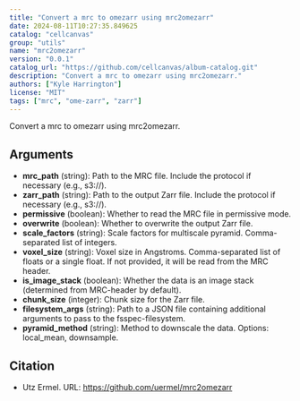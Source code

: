 ```yaml
---
title: "Convert a mrc to omezarr using mrc2omezarr"
date: 2024-08-11T10:27:35.849625
catalog: "cellcanvas"
group: "utils"
name: "mrc2omezarr"
version: "0.0.1"
catalog_url: "https://github.com/cellcanvas/album-catalog.git"
description: "Convert a mrc to omezarr using mrc2omezarr."
authors: ["Kyle Harrington"]
license: "MIT"
tags: ["mrc", "ome-zarr", "zarr"]
---
```


Convert a mrc to omezarr using mrc2omezarr.

## Arguments

- **mrc_path** (string): Path to the MRC file. Include the protocol if necessary (e.g., s3://).
- **zarr_path** (string): Path to the output Zarr file. Include the protocol if necessary (e.g., s3://).
- **permissive** (boolean): Whether to read the MRC file in permissive mode.
- **overwrite** (boolean): Whether to overwrite the output Zarr file.
- **scale_factors** (string): Scale factors for multiscale pyramid. Comma-separated list of integers.
- **voxel_size** (string): Voxel size in Angstroms. Comma-separated list of floats or a single float. If not provided, it will be read from the MRC header.
- **is_image_stack** (boolean): Whether the data is an image stack (determined from MRC-header by default).
- **chunk_size** (integer): Chunk size for the Zarr file.
- **filesystem_args** (string): Path to a JSON file containing additional arguments to pass to the fsspec-filesystem.
- **pyramid_method** (string): Method to downscale the data. Options: local_mean, downsample.

## Citation

- Utz Ermel.
  URL: https://github.com/uermel/mrc2omezarr

